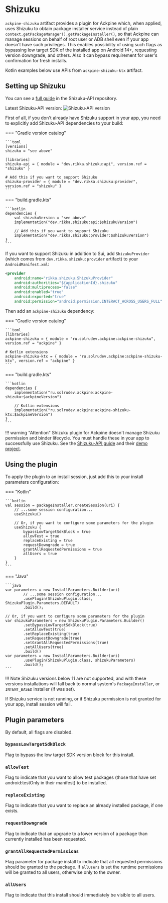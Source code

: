 Shizuku
=======

`ackpine-shizuku` artifact provides a plugin for Ackpine which, when applied, uses Shizuku to obtain package installer service instead of plain `context.getPackageManager().getPackageInstaller()`, so that Ackpine can manage sessions on behalf of root user or ADB shell even if your app doesn't have such privileges. This enables possibility of using such flags as bypassing low target SDK of the installed app on Android 14+, requesting version downgrade, and others. Also it can bypass requirement for user's confirmation for fresh installs.

Kotlin examples below use APIs from `ackpine-shizuku-ktx` artifact.

Setting up Shizuku
------------------

You can see a [full guide](https://github.com/RikkaApps/Shizuku-API#guide) in the Shizuku-API repository.

Latest Shizuku-API version: ![Shizuku-API version](https://img.shields.io/maven-central/v/dev.rikka.shizuku/api)

First of all, if you don't already have Shizuku support in your app, you need to explicitly add Shizuku-API dependencies to your build:

=== "Gradle version catalog"

    ```toml
    [versions]
    shizuku = "see above"
    
    [libraries]
    shizuku-api = { module = "dev.rikka.shizuku:api", version.ref = "shizuku" }
    
    # Add this if you want to support Shizuku
    shizuku-provider = { module = "dev.rikka.shizuku:provider", version.ref = "shizuku" }
    ```

=== "build.gradle.kts"

    ```kotlin
    dependencies {
        val shizukuVersion = "see above"
        implementation("dev.rikka.shizuku:api:$shizukuVersion")
    
        // Add this if you want to support Shizuku
        implementation("dev.rikka.shizuku:provider:$shizukuVersion")
    }
    ```

If you want to support Shizuku in addition to Sui, add `ShizukuProvider` (which comes from `dev.rikka.shizuku:provider` artifact) to your `AndroidManifest.xml`:

```xml
<provider
    android:name="rikka.shizuku.ShizukuProvider"
    android:authorities="${applicationId}.shizuku"
    android:multiprocess="false"
    android:enabled="true"
    android:exported="true"
    android:permission="android.permission.INTERACT_ACROSS_USERS_FULL" />
```

Then add an `ackpine-shizuku` dependency:

=== "Gradle version catalog"

    ```toml
    [libraries]
    ackpine-shizuku = { module = "ru.solrudev.ackpine:ackpine-shizuku", version.ref = "ackpine" }
    
    # Kotlin extensions
    ackpine-shizuku-ktx = { module = "ru.solrudev.ackpine:ackpine-shizuku-ktx", version.ref = "ackpine" }
    ```

=== "build.gradle.kts"

    ```kotlin
    dependencies {
        implementation("ru.solrudev.ackpine:ackpine-shizuku:$ackpineVersion")
    
        // Kotlin extensions
        implementation("ru.solrudev.ackpine:ackpine-shizuku-ktx:$ackpineVersion")
    }
    ```

!!! warning "Attention"
    Shizuku plugin for Ackpine doesn't manage Shizuku permission and binder lifecycle. You must handle these in your app to successfully use Shizuku. See the [Shizuku-API guide](https://github.com/RikkaApps/Shizuku-API#guide) and their [demo project](https://github.com/RikkaApps/Shizuku-API/tree/master/demo).

Using the plugin
----------------

To apply the plugin to an install session, just add this to your install parameters configuration:

=== "Kotlin"

    ```kotlin
    val session = packageInstaller.createSession(uri) {
        // ...some session configuration...
        useShizuku()
    
        // Or, if you want to configure some parameters for the plugin
        useShizuku {
            bypassLowTargetSdkBlock = true
            allowTest = true
            replaceExisting = true
            requestDowngrade = true
            grantAllRequestedPermissions = true
            allUsers = true
        }
    }
    ```

=== "Java"

    ```java
    var parameters = new InstallParameters.Builder(uri)
            // ...some session configuration...
            .usePlugin(ShizukuPlugin.class, ShizukuPlugin.Parameters.DEFAULT)
            .build();
    
    // Or, if you want to configure some parameters for the plugin
    var shizukuParameters = new ShizukuPlugin.Parameters.Builder()
            .setBypassLowTargetSdkBlock(true)
            .setAllowTest(true)
            .setReplaceExisting(true)
            .setRequestDowngrade(true)
            .setGrantAllRequestedPermissions(true)
            .setAllUsers(true)
            .build()
    var parameters = new InstallParameters.Builder(uri)
            .usePlugin(ShizukuPlugin.class, shizukuParameters)
            .build();
    ```

!!! Note
    Shizuku versions below 11 are not supported, and with these versions installations will fall back to normal system's `PackageInstaller`, or `INTENT_BASED` installer (if was set).

If Shizuku service is not running, or if Shizuku permission is not granted for your app, install session will fail.

Plugin parameters
-----------------

By default, all flags are disabled.

### `bypassLowTargetSdkBlock`

Flag to bypass the low target SDK version block for this install.

### `allowTest`

Flag to indicate that you want to allow test packages (those that have set android:testOnly in their manifest) to be installed.

### `replaceExisting`

Flag to indicate that you want to replace an already installed package, if one exists.

### `requestDowngrade`

Flag to indicate that an upgrade to a lower version of a package than currently installed has been requested.

### `grantAllRequestedPermissions`

Flag parameter for package install to indicate that all requested permissions should be granted to the package. If `allUsers` is set the runtime permissions will be granted to all users, otherwise only to the owner.

### `allUsers`

Flag to indicate that this install should immediately be visible to all users.